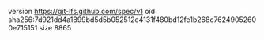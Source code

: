 version https://git-lfs.github.com/spec/v1
oid sha256:7d921dd4a1899bd5d5b052512e4131f480bd12fe1b268c76249052600e715151
size 8865
